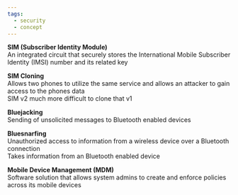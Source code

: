 ```yaml
---
tags:
  - security
  - concept
---
```


**SIM (Subscriber Identity Module)**  
An integrated circuit that securely stores the International Mobile Subscriber Identity (IMSI) number and its related key

**SIM Cloning**  
Allows two phones to utilize the same service and allows an attacker to gain access to the phones data  
SIM v2 much more difficult to clone that v1

**Bluejacking**  
Sending of unsolicited messages to Bluetooth enabled devices

**Bluesnarfing**  
Unauthorized access to information from a wireless device over a Bluetooth connection  
Takes information from an Bluetooth enabled device

**Mobile Device Management (MDM)**  
Software solution that allows system admins to create and enforce policies across its mobile devices  
